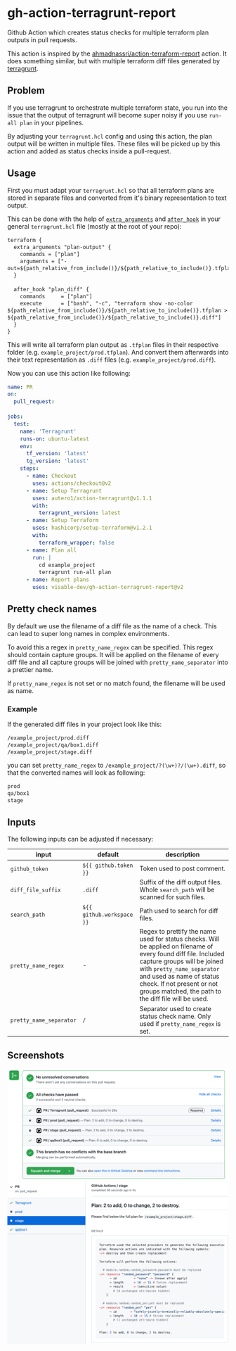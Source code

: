 # gh-action-terragrunt-report

Github Action which creates status checks for multiple terraform plan outputs in pull requests.

This action is inspired by the [ahmadnassri/action-terraform-report](https://github.com/ahmadnassri/action-terraform-report) action.
It does something similar, but with multiple terraform diff files generated by [terragrunt](https://terragrunt.gruntwork.io/).

## Problem

If you use terragrunt to orchestrate multiple terraform state, you run into the issue that the output of terragrunt will become super noisy if you use `run-all plan` in your pipelines.

By adjusting your `terragrunt.hcl` config and using this action, the plan output will be written in multiple files. These files will be picked up by this action and added as status checks inside a pull-request.

## Usage

First you must adapt your `terragrunt.hcl` so that all terraform plans are stored in separate files and converted from it's binary representation to text output.

This can be done with the help of [`extra_arguments`](https://terragrunt.gruntwork.io/docs/features/keep-your-cli-flags-dry/) and [`after_hook`](https://terragrunt.gruntwork.io/docs/features/before-and-after-hooks/#before-and-after-hooks) in your general `terragrunt.hcl` file (mostly at the root of your repo):
```hcl
terraform {
  extra_arguments "plan-output" {
    commands = ["plan"]
    arguments = ["-out=${path_relative_from_include()}/${path_relative_to_include()}.tfplan"]
  }

  after_hook "plan_diff" {
    commands     = ["plan"]
    execute      = ["bash", "-c", "terraform show -no-color ${path_relative_from_include()}/${path_relative_to_include()}.tfplan > ${path_relative_from_include()}/${path_relative_to_include()}.diff"]
  }
}
```

This will write all terraform plan output as `.tfplan` files in their respective folder (e.g. `example_project/prod.tfplan`). And convert them afterwards into their text representation as `.diff` files (e.g. `example_project/prod.diff`).

Now you can use this action like following:
```yml
name: PR
on:
  pull_request:

jobs:
  test:
    name: 'Terragrunt'
    runs-on: ubuntu-latest
    env:
      tf_version: 'latest'
      tg_version: 'latest'
    steps:
      - name: Checkout
        uses: actions/checkout@v2
      - name: Setup Terragrunt
        uses: autero1/action-terragrunt@v1.1.1
        with:
          terragrunt_version: latest
      - name: Setup Terraform
        uses: hashicorp/setup-terraform@v1.2.1
        with:
          terraform_wrapper: false
      - name: Plan all
        run: |
          cd example_project
          terragrunt run-all plan
      - name: Report plans
        uses: visable-dev/gh-action-terragrunt-report@v2
```

## Pretty check names

By default we use the filename of a diff file as the name of a check.
This can lead to super long names in complex environments.

To avoid this a regex in `pretty_name_regex` can be specified.
This regex should contain capture groups.
It will be applied on the filename of every diff file and all capture groups will be joined with `pretty_name_separator` into a prettier name.

If `pretty_name_regex` is not set or no match found, the filename will be used as name.

### Example

If the generated diff files in your project look like this:

```
/example_project/prod.diff
/example_project/qa/box1.diff
/example_project/stage.diff
```

you can set `pretty_name_regex` to `/example_project/?(\w+)?/(\w+).diff`, so that the converted names will look as following:

```
prod
qa/box1
stage
```

## Inputs

The following inputs can be adjusted if necessary:

| input | default | description |
| ----- | ------- | ----------- |
| `github_token` | `${{ github.token }}` | Token used to post comment. |
| `diff_file_suffix` | `.diff` | Suffix of the diff output files. Whole `search_path` will be scanned for such files. |
| `search_path` | `${{ github.workspace }}` | Path used to search for diff files. |
| `pretty_name_regex` | - | Regex to prettify the name used for status checks. Will be applied on filename of every found diff file. Included capture groups will be joined with `pretty_name_separator` and used as name of status check. If not present or not groups matched, the path to the diff file will be used.|
| `pretty_name_separator` | `/` | Separator used to create status check name. Only used if `pretty_name_regex` is set. |

## Screenshots

![](./docs/screen1.png)
![](./docs/screen2.png)
